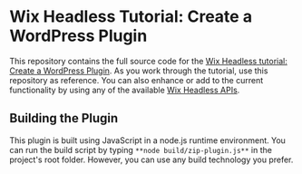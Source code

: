 # Wix Headless Tutorial: Create a WordPress Plugin

This repository contains the full source code for the [Wix Headless tutorial: Create a WordPress Plugin](https://dev.wix.com/docs/go-headless/tutorials-templates/other-tutorials/create-a-word-press-plugin). As you work through the tutorial, use this repository as reference. You can also enhance or add to the current functionality by using any of the available [Wix Headless APIs](#).

## Building the Plugin

This plugin is built using JavaScript in a node.js runtime environment. You can run the build script by typing `**node build/zip-plugin.js**` in the project's root folder. However, you can use any build technology you prefer.